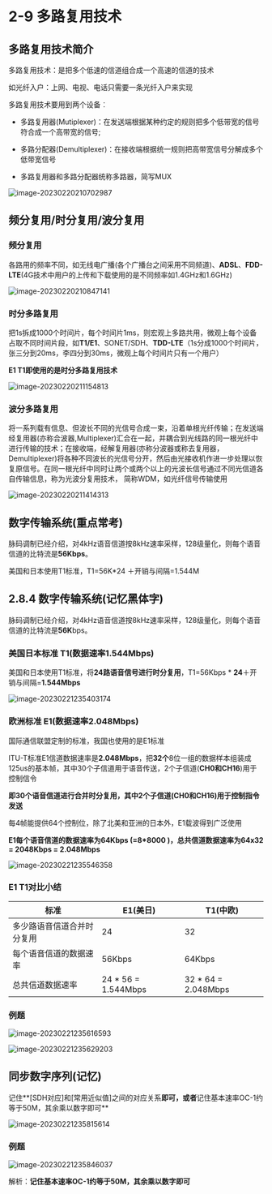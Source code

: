 # 2-9 多路复用技术

## 多路复用技术简介

多路复用技术：是把多个低速的信道组合成一个高速的信道的技术

如光纤入户：上网、电视、电话只需要一条光纤入户来实现

多路复用技术要用到两个设备︰

- 多路复用器(Mutiplexer)：在发送端根据某种约定的规则把多个低带宽的信号符合成一个高带宽的信号;

- 多路分配器(Demultiplexer)：在接收端根据统一规则把高带宽信号分解成多个低带宽信号

- 多路复用器和多路分配器统称多路器，简写MUX

![image-20230220210702987](https://img.yatjay.top/md/image-20230220210702987.png)

## 频分复用/时分复用/波分复用

### 频分复用

各路用的频率不同，如无线电广播(各个广播台之间采用不同频道)、**ADSL**、**FDD-LTE**(4G技术中用户的上传和下载使用的是不同频率如1.4GHz和1.6GHz) 

![image-20230220210847141](https://img.yatjay.top/md/image-20230220210847141.png)

### 时分多路复用

把1s拆成1000个时间片，每个时间片1ms，则宏观上多路共用，微观上每个设备占取不同时间片段，如**T1/E1**、SONET/SDH、**TDD-LTE**（1s分成1000个时间片，张三分到20ms，李四分到30ms，微观上每个时间片只有一个用户）

**E1 T1即使用的是时分多路复用技术**

![image-20230220211154813](https://img.yatjay.top/md/image-20230220211154813.png)

### 波分多路复用

将一系列载有信息、但波长不同的光信号合成一束，沿着单根光纤传输；在发送端经复用器(亦称合波器,Multiplexer)汇合在一起，并耦合到光线路的同一根光纤中进行传输的技术；在接收端，经解复用器(亦称分波器或称去复用器，Demultiplexer)将各种不同波长的光信号分开，然后由光接收机作进一步处理以恢复原信号。在同一根光纤中同时让两个或两个以上的光波长信号通过不同光信道各自传输信息，称为光波分复用技术， 简称WDM，如光纤信号传输使用

![image-20230220211414313](https://img.yatjay.top/md/image-20230220211414313.png)

## 数字传输系统(重点常考)

脉码调制已经介绍，对4kHz语音信道按8kHz速率采样，128级量化，则每个语音信道的比特流是**56Kbps**。

美国和日本使用T1标准，T1=56K*24 ＋开销与间隔=1.544M

## 2.8.4 数字传输系统(记忆黑体字)

脉码调制已经介绍，对4kHz语音信道按8kHz速率采样，128级量化，则每个语音信道的比特流是**56K**bps。

### 美国日本标准 T1(数据速率1.544Mbps)

美国和日本使用T1标准，将**24路语音信号进行时分复用**，T1=56Kbps * **24**＋开销与间隔=**1.544Mbps**

![image-20230221235403174](https://img.yatjay.top/md/image-20230221235403174.png)

### 欧洲标准 E1(数据速率2.048Mbps)

国际通信联盟定制的标准，我国也使用的是E1标准

ITU-T标准E1信道数据速率是**2.048Mbps**，把**32个**8位一组的数据样本组装成125us的基本帧，其中30个子信道用于语音传送，2个子信道(**CH0和CH16**)用于控制信令

**即30个语音信道进行合并时分复用，其中2个子信道(**CH0和CH16**)用于控制指令发送**

每4帧能提供64个控制位，除了北美和亚洲的日本外，E1载波得到广泛使用

**E1每个语音信道的数据速率为64Kbps (=8*8000 )，总共信道数据速率为64x32 = 2048Kbps = 2.048Mbps**

![image-20230221235546358](https://img.yatjay.top/md/image-20230221235546358.png)

### E1 T1对比小结

| 标准                       | E1(美日)            | T1(中欧)            |
| -------------------------- | ------------------- | ------------------- |
| 多少路语音信道合并时分复用 | 24                  | 32                  |
| 每个语音信道的数据速率     | 56Kbps              | 64Kbps              |
| 总共信道数据速率           | 24 * 56 = 1.544Mbps | 32 * 64 = 2.048Mbps |

### 例题

![image-20230221235616593](https://img.yatjay.top/md/image-20230221235616593.png)



![image-20230221235629203](https://img.yatjay.top/md/image-20230221235629203.png)

## 同步数字序列(记忆)

记住**[SDH对应]和[常用近似值]之间的对应关系**即可，或者**记住基本速率OC-1约等于50M，其余乘以数字即可**

![image-20230221235815614](https://img.yatjay.top/md/image-20230221235815614.png)

### 例题

![image-20230221235846037](https://img.yatjay.top/md/image-20230221235846037.png)

解析：**记住基本速率OC-1约等于50M，其余乘以数字即可**